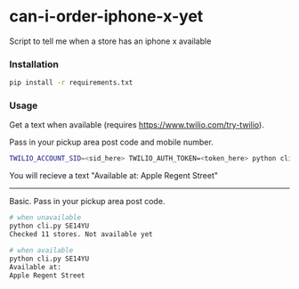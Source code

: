 # can-i-order-iphone-x-yet
Script to tell me when a store has an iphone x available

### Installation

```bash
pip install -r requirements.txt
```

### Usage

Get a text when available (requires https://www.twilio.com/try-twilio).

Pass in your pickup area post code and mobile number.

```bash
TWILIO_ACCOUNT_SID=<sid_here> TWILIO_AUTH_TOKEN=<token_here> python cli.py SW33XB 447944423432
```

You will recieve a text "Available at: Apple Regent Street"

--------

Basic. Pass in your pickup area post code.

```bash
# when unavailable
python cli.py SE14YU
Checked 11 stores. Not available yet

# when available
python cli.py SE14YU
Available at:
Apple Regent Street
```
